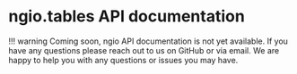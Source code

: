 # ngio.tables API documentation

!!! warning
    Coming soon, ngio API documentation is not yet available.
    If you have any questions please reach out to us on GitHub or via email.
    We are happy to help you with any questions or issues you may have.

